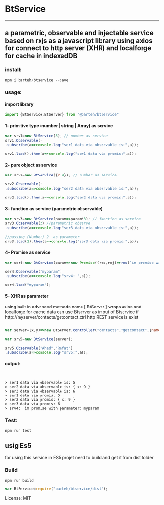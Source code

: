 # BtService
---
## a parametric, observable and  injectable service based on rxjs as a javascript library using axios for connect to http server (XHR) and localforge for cache in indexedDB

### install:

```js
npm i barteh/btservice --save
```

### usage:
####  import library
```js
import {BtService,BtServer} from "@barteh/btservice"
```

#### 1-  primitive type (number  | string | Array) as service
```js
var srv1=new BtService(5); // number as service
srv1.Observable()
.subscribe(a=>console.log("ser1 data via observable is:",a));

srv1.load().then(a=>console.log("ser1 data via promis:",a));
```


#### 2- pure object  as service
```js
var srv2=new BtService({x:9}); // number as service

srv2.Observable()
.subscribe(a=>console.log("ser2 data via observable is:",a));

srv2.load().then(a=>console.log("ser2 data via promis:",a));
```

#### 3- function as service (parametric observable)
```js
var srv3=new BtService(param=>param*3); // function as service
srv3.Observable(2) //parametric observe
.subscribe(a=>console.log("ser3 data via observable is:",a));

//passing (Number) 2  as parameter
srv3.load(2).then(a=>console.log("ser3 data via promis:",a));
```

#### 4- Promise as service 
```js
var ser4=new BtService(param=>new Promise((res,rej)=>res(`im promise with parameter: ${param}`)));

ser4.Observable("myparam")
.subscribe(a=>console.log("srv4: ",a));

ser4.load("myparam");
```
#### 5- XHR as parameter
 using built in advanced methods name [ BtServer ] wraps axios and localforge for cache data
 can use Btserver as imput of Btservice
if  http://myserver/contacts/getcontact.ctrl http REST service is exist

```js

var server=(x,y)=>new BtServer.controller("contacts","getcontact",{name:x,lname:y});

var srv5=new BtService(server);

srv5.Observable("Ahad","Rafat")
.subscribe(a=>console.log("srv5:",a));
```
#### output:
```


> ser1 data via observable is: 5
> ser2 data via observable is: { x: 9 }
> ser3 data via observable is: 6
> ser1 data via promis: 5
> ser2 data via promis: { x: 9 }
> ser3 data via promis: 6
> srv4:  im promise with parameter: myparam

```

### Test:
 `npm run test`

## usig Es5
for using this service in ES5 projet need to build and get it from dist folder
 ### Build
 `npm run build`

 ```js
 var BtService=require("barteh/btservice/dist");
 ```


License: MIT
